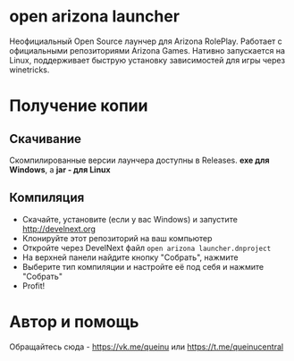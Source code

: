 # open arizona launcher
Неофициальный Open Source лаунчер для Arizona RolePlay. Работает с официальными репозиториями Arizona Games. Нативно запускается на Linux, поддерживает быструю установку зависимостей для игры через winetricks.

# Получение копии
## Скачивание
Скомпилированные версии лаунчера доступны в Releases. **exe для Windows**, а **jar - для Linux**
## Компиляция
- Скачайте, установите (если у вас Windows) и запустите http://develnext.org
- Клонируйте этот репозиторий на ваш компьютер
- Откройте через DevelNext файл `open arizona launcher.dnproject`
- На верхней панели найдите кнопку "Собрать", нажмите
- Выберите тип компиляции и настройте её под себя и нажмите "Собрать"
- Profit!

# Автор и помощь
Обращайтесь сюда - https://vk.me/queinu или https://t.me/queinucentral
